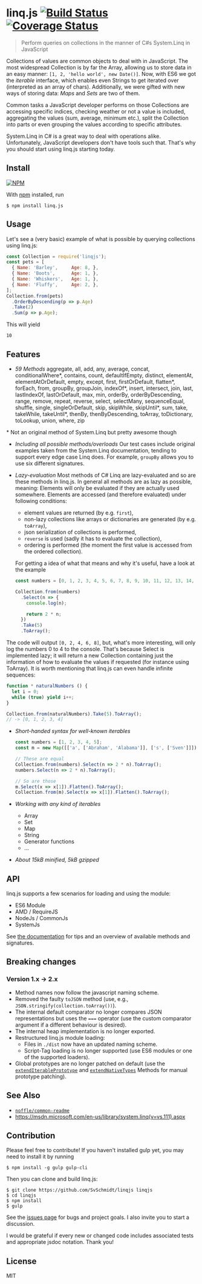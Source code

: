 # linq.js [![Build Status](https://travis-ci.org/SvSchmidt/linqjs.svg?branch=master)](https://travis-ci.org/SvSchmidt/linqjs) [![Coverage Status](https://coveralls.io/repos/github/SvSchmidt/linqjs/badge.svg?branch=master)](https://coveralls.io/github/SvSchmidt/linqjs)

> Perform queries on collections in the manner of C#s System.Linq in JavaScript

Collections of values are common objects to deal with in JavaScript. The most widespread Collection is by far the Array, allowing us to store data in an easy manner: `[1, 2, 'hello world', new Date()]`. Now, with ES6 we got the _iterable_ interface, which enables even Strings to get iterated over (interpreted as an array of chars). Additionally, we were gifted with new ways of storing data: _Maps_ and _Sets_ are two of them.

Common tasks a JavaScript developer performs on those Collections are accessing specific indices, checking weather or not a value is included, aggregating the values (sum, average, minimum etc.), split the Collection into parts or even grouping the values according to specific attributes.

System.Linq in C# is a great way to deal with operations alike. Unfortunately, JavaScript developers don't have tools such that. That's why you should start using linq.js starting today.

## Install

[![NPM](https://nodei.co/npm/linq.js.png)](https://npmjs.org/package/linq.js)

With [npm](https://npmjs.org/) installed, run

```
$ npm install linq.js
```

## Usage

Let's see a (very basic) example of what is possible by querying collections using linq.js:

```js
const Collection = require('linqjs');
const pets = [
  { Name: 'Barley',     Age: 8, },
  { Name: 'Boots',      Age: 1, },
  { Name: 'Whiskers',   Age: 1, },
  { Name: 'Fluffy',     Age: 2, },
];
Collection.from(pets)
  .OrderByDescending(p => p.Age)
  .Take(2)
  .Sum(p => p.Age);
```

This will yield

```
10
```

## Features

- *59 Methods*
 aggregate, all, add, any, average, concat, conditionalWhere\*, contains, count, defaultIfEmpty, distinct, elementAt, elementAtOrDefault, empty, except, first, firstOrDefault, flatten\*, forEach, from, groupBy, groupJoin, indexOf\*, insert, intersect, join, last, lastIndexOf, lastOrDefault, max, min, orderBy, orderByDescending, range, remove, repeat, reverse, select, selectMany, sequenceEqual, shuffle, single, singleOrDefault, skip, skipWhile, skipUntil\*, sum, take, takeWhile, takeUntil\*, thenBy, thenByDescending, toArray, toDictionary, toLookup, union, where, zip
 
 \* Not an original method of System.Linq but pretty awesome though

- *Including all possible methods/overloads*
 Our test cases include original examples taken from the System.Linq documentation, tending to support every edge case Linq does. For example, `groupBy` allows you to use six different signatures.

- *Lazy-evaluation*
  Most methods of C# Linq are lazy-evaluated and so are these methods in linq.js.
  In general all methods are as lazy as possible, meaning: Elements will only be evaluated if they are actually used somewhere.
  Elements are accessed (and therefore evaluated) under following conditions:
  - element values are returned (by e.g. `first`),
  - non-lazy collections like arrays or dictionaries are generated (by e.g. `toArray`),
  - json serialization of collections is performed,
  - `reverse` is used (sadly it has to evaluate the collection),
  - ordering is performed (the moment the first value is accessed from the ordered collection).

  For getting a idea of what that means and why it's useful, have a look at the example

  ```js
  const numbers = [0, 1, 2, 3, 4, 5, 6, 7, 8, 9, 10, 11, 12, 13, 14, 15];

  Collection.from(numbers)
    .Select(n => {
      console.log(n);

      return 2 * n;
    })
    .Take(5)
    .ToArray();
  ```
The code will output `[0, 2, 4, 6, 8]`, but, what's more interesting, will only log the numbers 0 to 4 to the console. That's because Select is implemented lazy; it will return a new Collection containing just the information of how to evaluate the values if requested (for instance using ToArray). It is worth mentioning that linq.js can even handle infinite sequences:

  ```js
  function * naturalNumbers () {
    let i = 0;
    while (true) yield i++;
  }

  Collection.from(naturalNumbers).Take(5).ToArray();
  // -> [0, 1, 2, 3, 4]
  ```

- *Short-handed syntax for well-known iterables*
  ```js
  const numbers = [1, 2, 3, 4, 5];
  const m = new Map([['a', ['Abraham', 'Alabama']], ['s', ['Sven']]]);

  // These are equal
  Collection.from(numbers).Select(n => 2 * n).ToArray();
  numbers.Select(n => 2 * n).ToArray();

  // So are those
  m.Select(x => x[1]).Flatten().ToArray();
  Collection.from(m).Select(x => x[1]).Flatten().ToArray();
  ```

- *Working with any kind of iterables*
  - Array
  - Set
  - Map
  - String
  - Generator functions
  - ...

- *About 15kB minified, 5kB gzipped*

## API

linq.js supports a few scenarios for loading and using the module:
- ES6 Module
- AMD / RequireJS
- NodeJs / CommonJs
- SystemJs

See [the documentation](https://svschmidt.github.io/linqjs/modules/_linq_.html) for tips and an overview of available methods and signatures.

## Breaking changes

### Version 1.x &rarr; 2.x

- Method names now follow the javascript naming scheme.
- Removed the faulty `toJSON` method (use, e.g., `JSON.stringify(collection.toArray())`).
- The internal default comparator no longer compares JSON representations but uses the `===` operator (use the custom comparator argument if a different behaviour is desired).
- The internal heap implementation is no longer exported.
- Restructured linq.js module loading:
  - Files in `./dist` now have an updated naming scheme.
  - Script-Tag loading is no longer supported (use ES6 modules or one of the supported loaders).
- Global prototypes are no longer patched on default (use the [`extendIterablePrototype`](https://svschmidt.github.io/linqjs/modules/_linq_.html#extenditerableprototype) and [`extendNativeTypes`](https://svschmidt.github.io/linqjs/modules/_linq_.html#extendNativeTypes) Methods for manual prototype patching).

## See Also

- [`noffle/common-readme`](https://github.com/noffle/common-readme)
- https://msdn.microsoft.com/en-us/library/system.linq(v=vs.111).aspx

## Contribution
Please feel free to contribute!  If you haven't installed gulp yet, you may need to install it by running
```batch
$ npm install -g gulp gulp-cli
```

Then you can clone and build linq.js:
```batch
$ git clone https://github.com/SvSchmidt/linqjs linqjs
$ cd linqjs
$ npm install
$ gulp
```

See the [issues page](https://github.com/SvSchmidt/linqjs/issues) for bugs and project goals. I also invite you to start a discussion.

I would be grateful if every new or changed code includes associated tests and appropriate jsdoc notation. Thank you!

## License

MIT
